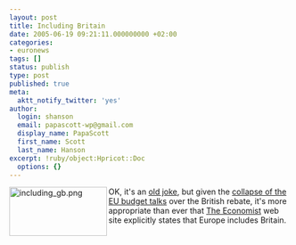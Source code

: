 ```yaml
---
layout: post
title: Including Britain
date: 2005-06-19 09:21:11.000000000 +02:00
categories:
- euronews
tags: []
status: publish
type: post
published: true
meta:
  aktt_notify_twitter: 'yes'
author:
  login: shanson
  email: papascott-wp@gmail.com
  display_name: PapaScott
  first_name: Scott
  last_name: Hanson
excerpt: !ruby/object:Hpricot::Doc
  options: {}
---
```

<p><a href="http://www.economist.com/"><img alt="including_gb.png" src="https://www.papascott.de/wordpress/wp-content/uploads/2005/06/including_gb.png" width="175" height="88" align="left" border="0" /></a> OK, it's an <a href="http://www.fpri.org/enotes/20030312.europe.radu.oldeuropevsnew.html" title="Dense fog over English Channel. Continent isolated.">old joke</a>, but given the <a href="http://www.economist.com/agenda/displayStory.cfm?story_id=4097374" title="Europe's identity crisis deepens | Economist.com">collapse of the EU budget talks</a> over the British rebate, it's more appropriate than ever that <a href="http://www.economist.com/">The Economist</a> web site explicitly states that Europe includes Britain.</p>
